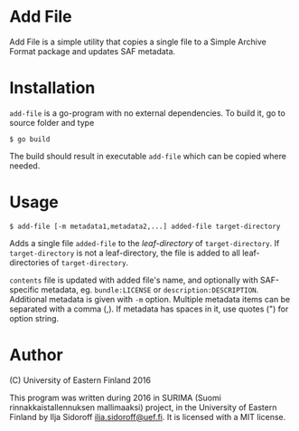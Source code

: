 # Add File

Add File is a simple utility that copies a single file to a Simple Archive Format package and updates SAF metadata.

# Installation

`add-file` is a go-program with no external dependencies. To build it, go to source folder and type

```
$ go build
```

The build should result in executable `add-file` which can be copied where needed.

# Usage

```
$ add-file [-m metadata1,metadata2,...] added-file target-directory
```

Adds a single file `added-file` to the *leaf-directory* of `target-directory`. If `target-directory` is not a leaf-directory, the file is added to all leaf-directories of `target-directory`.

`contents` file is updated with added file's name, and optionally with SAF-specific metadata, eg. `bundle:LICENSE` or `description:DESCRIPTION`. Additional metadata is given with `-m` option. Multiple metadata items can be separated with a comma (,). If metadata has spaces in it, use quotes (") for option string.

# Author

(C) University of Eastern Finland 2016

This program was written during 2016 in SURIMA (Suomi rinnakkaistallennuksen mallimaaksi) project, in the University of Eastern Finland by Ilja Sidoroff <ilja.sidoroff@uef.fi>. It is licensed with a MIT license.
